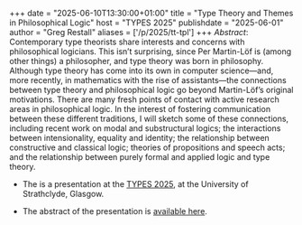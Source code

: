 +++
date = "2025-06-10T13:30:00+01:00"
title = "Type Theory and Themes in Philosophical Logic"
host = "TYPES 2025"
publishdate = "2025-06-01"
author = "Greg Restall"
aliases = ['/p/2025/tt-tpl']
+++
*Abstract*: 
Contemporary type theorists share interests and concerns with philosophical
logicians. This isn’t surprising, since Per Martin-Löf is (among other things)
a philosopher, and type theory was born in philosophy. Although type theory has
come into its own in computer science—and, more recently, in mathematics with
the rise of assistants—the connections between type theory
and philosophical logic go beyond Martin-Löf’s original motivations. There are
many fresh points of contact with active research areas in philosophical logic.
In the interest of fostering communication between these different traditions,
I will sketch some of these connections, including recent work on modal and 
substructural logics; the interactions between intensionality, equality and 
identity; the relationship between constructive and classical logic; theories
of propositions and speech acts; and the relationship between purely formal and 
applied logic and type theory.

* The is a presentation at the [TYPES 2025](https://msp.cis.strath.ac.uk/types2025/index.html), at the University of Strathclyde, Glasgow. 

* The abstract of the presentation is [available here](https://msp.cis.strath.ac.uk/types2025/abstracts/TYPES2025_paper4.pdf).
